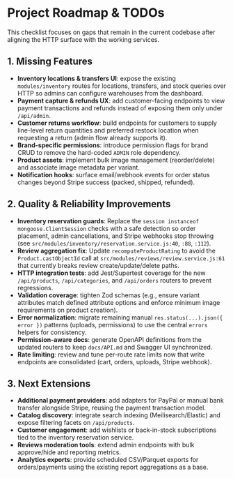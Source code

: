 # Project Roadmap & TODOs

This checklist focuses on gaps that remain in the current codebase after aligning the HTTP surface with the working services.

## 1. Missing Features
- **Inventory locations & transfers UI**: expose the existing `modules/inventory` routes for locations, transfers, and stock queries over HTTP so admins can configure warehouses from the dashboard.
- **Payment capture & refunds UX**: add customer-facing endpoints to view payment transactions and refunds instead of exposing them only under `/api/admin`.
- **Customer returns workflow**: build endpoints for customers to supply line-level return quantities and preferred restock location when requesting a return (admin flow already supports it).
- **Brand-specific permissions**: introduce permission flags for brand CRUD to remove the hard-coded `ADMIN` role dependency.
- **Product assets**: implement bulk image management (reorder/delete) and associate image metadata per variant.
- **Notification hooks**: surface email/webhook events for order status changes beyond Stripe success (packed, shipped, refunded).

## 2. Quality & Reliability Improvements
- **Inventory reservation guards**: Replace the `session instanceof mongoose.ClientSession` checks with a safe detection so order placement, admin cancellations, and Stripe webhooks stop throwing (see `src/modules/inventory/reservation.service.js:40`, `:88`, `:112`).
- **Review aggregation fix**: Update `recomputeProductRating` to avoid the `Product.castObjectId` call at `src/modules/reviews/review.service.js:61` that currently breaks review create/update/delete paths.
- **HTTP integration tests**: add Jest/Supertest coverage for the new `/api/products`, `/api/categories`, and `/api/orders` routers to prevent regressions.
- **Validation coverage**: tighten Zod schemas (e.g., ensure variant attributes match defined attribute options and enforce minimum image requirements on product creation).
- **Error normalization**: migrate remaining manual `res.status(...).json({ error })` patterns (uploads, permissions) to use the central `errors` helpers for consistency.
- **Permission-aware docs**: generate OpenAPI definitions from the updated routers to keep `docs/API.md` and Swagger UI synchronized.
- **Rate limiting**: review and tune per-route rate limits now that write endpoints are consolidated (cart, orders, uploads, Stripe webhook).

## 3. Next Extensions
- **Additional payment providers**: add adapters for PayPal or manual bank transfer alongside Stripe, reusing the payment transaction model.
- **Catalog discovery**: integrate search indexing (Meilisearch/Elastic) and expose filtering facets on `/api/products`.
- **Customer engagement**: add wishlists or back-in-stock subscriptions tied to the inventory reservation service.
- **Reviews moderation tools**: extend admin endpoints with bulk approve/hide and reporting metrics.
- **Analytics exports**: provide scheduled CSV/Parquet exports for orders/payments using the existing report aggregations as a base.
